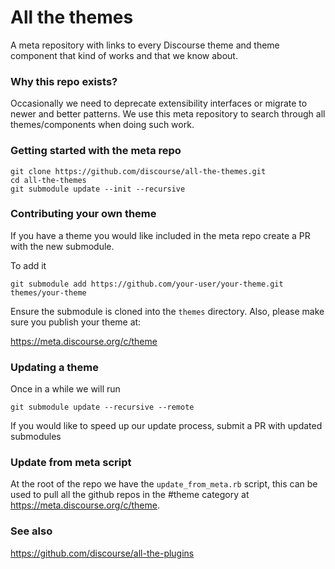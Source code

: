 # All the themes

A meta repository with links to every Discourse theme and theme component that kind of works and that we know about.

### Why this repo exists?

Occasionally we need to deprecate extensibility interfaces or migrate to newer and better patterns. We use this meta repository to search through all themes/components when doing such work.

### Getting started with the meta repo

```
git clone https://github.com/discourse/all-the-themes.git
cd all-the-themes
git submodule update --init --recursive
```

### Contributing your own theme

If you have a theme you would like included in the meta repo create a PR with the new submodule.

To add it

```
git submodule add https://github.com/your-user/your-theme.git themes/your-theme
```

Ensure the submodule is cloned into the `themes` directory. Also, please make sure you publish your theme at:

https://meta.discourse.org/c/theme

### Updating a theme

Once in a while we will run

```
git submodule update --recursive --remote
```

If you would like to speed up our update process, submit a PR with updated submodules

### Update from meta script

At the root of the repo we have the `update_from_meta.rb` script, this can be used to pull all the github repos in the #theme category at https://meta.discourse.org/c/theme.

### See also

https://github.com/discourse/all-the-plugins
